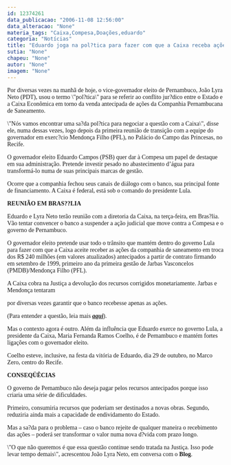 ```yaml
---
id: 12374261
data_publicacao: "2006-11-08 12:56:00"
data_alteracao: "None"
materia_tags: "Caixa,Compesa,Doações,eduardo"
categoria: "Notícias"
title: "Eduardo joga na pol?tica para fazer com que a Caixa receba ações da Compesa"
sutia: "None"
chapeu: "None"
autor: "None"
imagem: "None"
---
```

<p><P><FONT face=Verdana>Por diversas vezes na manhã de hoje, o vice-governador eleito de Pernambuco, João Lyra Neto (PDT), usou o termo \"pol?tica\" para se referir ao conflito jur?dico entre o Estado e a Caixa Econômica em torno da venda antecipada de ações da Companhia Pernambucana de Saneamento.</FONT></P></p>
<p><P><FONT face=Verdana>\"Nós vamos encontrar uma sa?da pol?tica para negociar a questão com a Caixa\", disse ele, numa dessas vezes, logo depois da primeira reunião de transição com a equipe do governador em exerc?cio Mendonça Filho (PFL), no Palácio do Campo das Princesas, no Recife.</FONT></P></p>
<p><P><FONT face=Verdana>O governador eleito Eduardo Campos (PSB) quer dar à Compesa um papel de destaque em sua administração. Pretende investir pesado no abastecimento d’água para transformá-lo numa de suas principais marcas de gestão.</FONT></P></p>
<p><P><FONT face=Verdana>Ocorre que a companhia fechou seus canais de diálogo com o banco, sua principal fonte de financiamento. A Caixa é federal, está sob o comando do presidente Lula.</FONT></P></p>
<p><P><FONT face=Verdana><STRONG>REUNIÃO EM BRAS??LIA</STRONG></FONT></P></p>
<p><P><FONT face=Verdana>Eduardo e Lyra Neto terão reunião com a diretoria da Caixa, na terça-feira, em Bras?lia. Vão tentar convencer o banco a suspender a ação judicial que move contra a Compesa e o governo de Pernambuco.</FONT></P></p>
<p><P><FONT face=Verdana>O governador eleito pretende usar todo o trânsito que mantém dentro do governo Lula para fazer com que a Caixa aceite receber as ações da companhia de saneamento em troca dos R$ 240 milhões (em valores atualizados) antecipados a partir de contrato firmando em setembro de 1999, primeiro ano da primeira gestão de Jarbas Vasconcelos (PMDB)/Mendonça Filho (PFL).</FONT></P></p>
<p><P><FONT face=Verdana>A Caixa cobra na Justiça a devolução dos recursos corrigidos monetariamente. Jarbas e Mendonça tentaram</p>
<p> por diversas vezes garantir que o banco recebesse apenas as ações.</FONT></P></p>
<p><P><FONT face=Verdana>(Para entender a questão, leia mais <STRONG><EM><A href=\"https://www.tce.pe.gov.br/contas-governo/2001/vinculacao4552.html\" target=_blank>aqui</A></EM></STRONG>).</FONT></P></p>
<p><P><FONT face=Verdana>Mas o contexto agora é outro. Além da influência que Eduardo exerce no governo Lula, a presidente da Caixa, Maria Fernanda Ramos Coelho, é de Pernambuco e mantém fortes ligações com o governador eleito.</FONT></P></p>
<p><P><FONT face=Verdana>Coelho esteve, inclusive, na festa da vitória de Eduardo, dia 29 de outubro, no Marco Zero, centro do Recife.</FONT></P></p>
<p><P><FONT face=Verdana><STRONG>CONSEQÜÊCIAS</STRONG></FONT></P></p>
<p><P><FONT face=Verdana>O governo de Pernambuco não deseja pagar pelos recursos antecipados porque isso criaria uma série de dificuldades. </FONT></P></p>
<p><P><FONT face=Verdana>Primeiro, consumiria recursos que poderiam ser destinados a novas obras. Segundo, reduziria ainda mais a capacidade de endividamento do Estado.</FONT></P></p>
<p><P><FONT face=Verdana>Mas a sa?da para o problema – caso o banco rejeite de qualquer maneira o recebimento das ações – poderá ser transformar o valor numa nova d?vida com prazo longo.</FONT></P></p>
<p><P><FONT face=Verdana>\"O que não queremos é que essa questão continue sendo tratada na Justiça. Isso pode levar tempo demais\", acrescentou João Lyra Neto, em conversa com o <STRONG>Blog</STRONG>.</FONT></P> </p>

